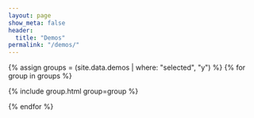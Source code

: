 ```yaml
---
layout: page
show_meta: false
header:
  title: "Demos"
permalink: "/demos/"
---
```


{% assign groups = (site.data.demos | where: "selected", "y") %}
{% for group in groups %}  

  {% include group.html group=group %}

{% endfor %}
